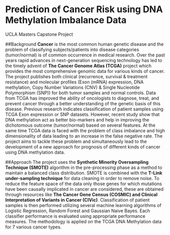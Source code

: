 # Prediction of Cancer Risk using DNA Methylation Imbalance Data
UCLA Masters Capstone Project

##Background
**Cancer** is the most common human genetic disease and the problem of classifying subjects/patients into disease categories (tumor/normal) is of common occurrence in medical research. Over the past years rapid advances in next-generation sequencing technology has led to the timely advent of **The Cancer Genome Atlas (TCGA)** project which provides the most comprehensive genomic data for various kinds of cancer. The project publishes both clinical (recurrence, survival & treatment resistance) and molecular profiles (Exon (mRNA) expression, DNA methylation, Copy Number Variations (CNV) & Single Nucleotide Polymorphism (SNP)) for both tumor samples and normal controls. Data from TCGA  has improved the ability of oncologists to diagnose, treat, and prevent cancer through a better understanding of the genetic basis of this disease. Previous research indicates classification of patient samples using TCGA Exon expression or SNP datasets. However, recent study show that DNA methylation act as better bio-markers and help in improving the dichotomous outcome (tumor/normal) based on several features. At the same time TCGA data is faced with the problem of class imbalance and high dimensionality of data leading to an increase in the false negative rate. The project aims to tackle these problem and simultaneously lead to the development of a new approach for prognosis of different kinds of cancer using DNA methylation data.

##Approach
The project uses the **Synthetic Minority Oversampling Technique (SMOTE)** algorithm in the pre-processing phase as a method to maintain a balanced class distribution. SMOTE is combined with the **T-Link under-sampling technique** for data cleaning in order to remove noise. To reduce the feature space of the data only those genes for which mutations have been causally implicated in cancer are considered, these are obtained through resources like **The Cancer Gene Census (COSMIC) and Clinical Interpretation of Variants in Cancer (CIVic)**. Classification of patient samples is then performed utilizing several machine learning algorithms of Logistic Regression, Random Forest and Gaussian Naive Bayes. Each classifier performance is evaluated using appropriate performance measures. The methodology is applied on the TCGA DNA Methylation data for 7 various cancer types.

